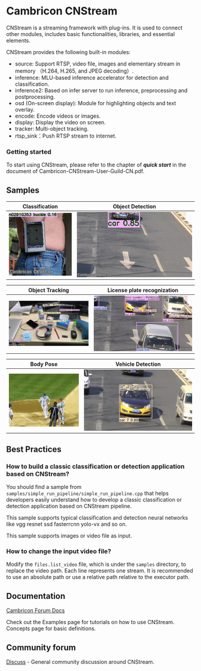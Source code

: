 # Cambricon CNStream #
CNStream is a streaming framework with plug-ins. It is used to connect other modules, includes basic functionalities, libraries,
and essential elements.

CNStream provides the following built-in modules:

- source: Support RTSP, video file,  images and elementary stream in memory （H.264, H.265, and JPEG decoding）.
- inference: MLU-based inference accelerator for detection and classification.
- inference2: Based on infer server to run inference, preprocessing and postprocessing.
- osd (On-screen display): Module for highlighting objects and text overlay.
- encode: Encode videos or images.
- display: Display the video on screen.
- tracker: Multi-object tracking.
- rtsp_sink：Push RTSP stream to internet.

### Getting started ###

  To start using CNStream, please refer to the chapter of ***quick start*** in the document of Cambricon-CNStream-User-Guild-CN.pdf.
## Samples ##

|                        Classification                        |               Object Detection                |
| :----------------------------------------------------------: | :-------------------------------------------: |
| <img src="./data/gifs/image_classification.gif" alt="Classification" style="height=350px" /> | <img src="./data/gifs/object_detection_yolov3.gif" alt="Object Detection" style="height=350px" /> |

|               Object Tracking               |               License plate recognization               |
| :-----------------------------------------: | :-----------------------------------------------------: |
| <img src="./data/gifs/object_tracking.gif" alt="Object Tracking" style="height=350px" /> | <img src="./data/gifs/lpr.gif" alt="License plate recognization" style="height=350px" /> |

|                           Body Pose                          |               Vehicle Detection               |
| :----------------------------------------------------------: | :-----------------------------------------: |
| <img src="./data/gifs/body_pose.gif" alt="Body Pose" style="height=350px" /> | <img src="./data/gifs/vehicle_cts.gif" alt="Vehicle Detection" style="height=350px" /> |


## Best Practices ##

### **How to build a classic classification or detection application based on CNStream?** ###

You should find a sample from ``samples/simple_run_pipeline/simple_run_pipeline.cpp`` that helps developers easily understand how to develop a classic classification or detection application based on CNStream pipeline.

This sample supports typical classification and detection neural networks like vgg resnet ssd fasterrcnn yolo-vx and so on.

This sample supports images or video file as input.

### **How to change the input video file?** ##

Modify the `files.list_video` file, which is under the `samples` directory, to replace the video path. Each line represents one stream. It is recommended to use an absolute path or use a relative path relative to the executor path.


## Documentation ##
[Cambricon Forum Docs](https://www.cambricon.com/docs/cnstream/user_guide_html/index.html)

Check out the Examples page for tutorials on how to use CNStream. Concepts page for basic definitions.

## Community forum ##
[Discuss](http://forum.cambricon.com/list-47-1.html) - General community discussion around CNStream.
